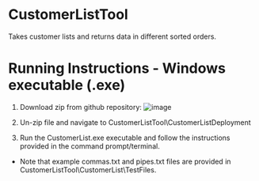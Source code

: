 # CustomerListTool
Takes customer lists and returns data in different sorted orders.

# Running Instructions - Windows executable (.exe)
1. Download zip from github repository:
![image](https://user-images.githubusercontent.com/22505697/164030446-c4a16c19-4bcd-42c4-8b75-e6e17f0ff2ca.png)

2. Un-zip file and navigate to CustomerListTool\CustomerListDeployment

3. Run the CustomerList.exe executable and follow the instructions provided in the command prompt/terminal.
  - Note that example commas.txt and pipes.txt files are provided in CustomerListTool\CustomerList\TestFiles.
